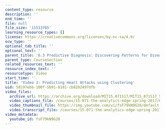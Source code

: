 ```yaml
---
content_type: resource
description: ''
end_time: ''
file: null
file_size: '11513765'
learning_resource_types: []
license: https://creativecommons.org/licenses/by-nc-sa/4.0/
ocw_type: ''
optional_tab_title: ''
optional_text: ''
parent_title: '6.3 Predictive Diagnosis: Discovering Patterns for Disease Detection '
parent_type: CourseSection
related_resources_text: ''
resource_index_text: ''
resourcetype: Video
start_time: ''
title: 'Video 3: Predicting Heart Attacks using Clustering'
uid: 58197ebb-100f-5b91-8181-cb8202497dfb
video_files:
  archive_url: https://archive.org/download/MIT15.071S17/MIT15_071S17_Session_6.3.05_300k.mp4
  video_captions_file: /courses/15-071-the-analytics-edge-spring-2017/6c61b85c408e5732a7a4fce704d78033_fsF79kN9G28.vtt
  video_thumbnail_file: https://img.youtube.com/vi/fsF79kN9G28/default.jpg
  video_transcript_file: /courses/15-071-the-analytics-edge-spring-2017/f1d0151c67564b4505e08432a8645778_fsF79kN9G28.pdf
video_metadata:
  youtube_id: fsF79kN9G28
---
```

